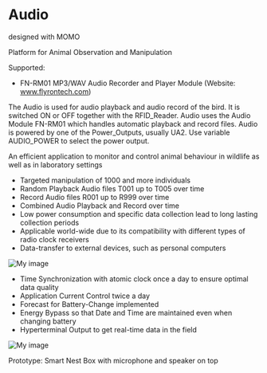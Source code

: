 ﻿# Audio
 designed with MOMO

Platform for Animal Observation and Manipulation

Supported:
- FN-RM01 MP3/WAV Audio Recorder and Player Module (Website: www.flyrontech.com)


The Audio is used for audio playback and audio record of the bird.  It is switched ON or
OFF together with the RFID_Reader. Audio uses the Audio Module FN-RM01
which handles automatic playback and record files. Audio is
powered by one of the Power_Outputs, usually UA2. Use variable
AUDIO_POWER to select the power output.


An efficient application to monitor and control animal behaviour in wildlife
as well as in laboratory settings

-	Targeted manipulation of 1000 and more individuals
- Random Playback Audio files T001 up to T005 over time
- Record Audio files R001 up to R999 over time
- Combined Audio Playback and Record over time
-	Low power consumption and specific data collection lead to long lasting collection periods
-	Applicable world-wide due to its compatibility with different types of radio clock receivers 
-	Data-transfer to external devices, such as personal computers
 
![My image](https://github.com/peterloes/Scales/blob/master/Getting_Started_Tutorial/2_Electronic_board.jpg)

- Time Synchronization with atomic clock once a day to ensure optimal data quality
- Application Current Control twice a day
- Forecast for Battery-Change implemented
- Energy Bypass so that Date and Time are maintained even when changing battery
- Hyperterminal Output to get real-time data in the field

![My image](https://github.com/peterloes/Scales/blob/master/Getting_Started_Tutorial/1_weigh_cell_rfid.JPG)

Prototype: Smart Nest Box with microphone and speaker on top
